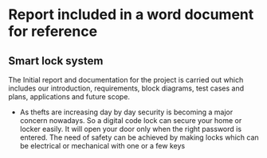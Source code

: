 # Report included in a word document for reference
## Smart lock system
The Initial report and documentation for the project is carried out which includes our introduction, requirements, block diagrams, test cases and plans, applications and future scope.
* As thefts are increasing day by day security is becoming a major concern nowadays. So a digital code lock can secure your home or locker easily. It will open your door only when the right password is entered. The need of safety can be achieved by making locks which can be electrical or mechanical with one or a few keys

